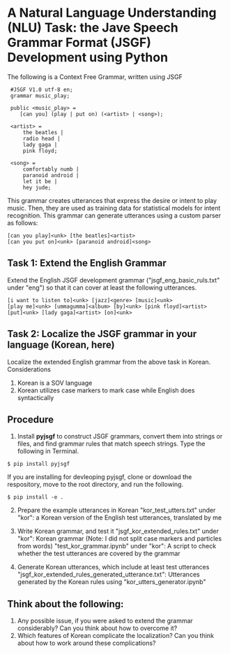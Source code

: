 # A Natural Language Understanding (NLU) Task: the Jave Speech Grammar Format (JSGF) Development using Python

The following is a Context Free Grammar, written using JSGF

```
 #JSGF V1.0 utf-8 en;
 grammar music_play;

 public <music_play> =
	[can you] (play | put on) (<artist> | <song>);

 <artist> =
	 the beatles |
	 radio head |
	 lady gaga |
	 pink floyd;

 <song> =
	 comfortably numb |
	 paranoid android |
	 let it be |
	 hey jude;
```
This grammar creates utterances that express the desire or intent to play music. Then, they are used as training data for statistical models for intent recognition. This grammar can generate utterances using a custom parser as follows:

```
[can you play]<unk> [the beatles]<artist>
[can you put on]<unk> [paranoid android]<song>
```

## Task 1: Extend the English Grammar
Extend the English JSGF development grammar ("jsgf_eng_basic_ruls.txt" under "eng") so that it can cover at least the following utterances.

```
[i want to listen to]<unk> [jazz]<genre> [music]<unk>
[play me]<unk> [ummagumma]<album> [by]<unk> [pink floyd]<artist>
[put]<unk> [lady gaga]<artist> [on]<unk>
```

## Task 2: Localize the JSGF grammar in your language (Korean, here)
Localize the extended English grammar from the above task in Korean.
Considerations
1. Korean is a SOV language
2. Korean utilizes case markers to mark case while English does syntactically

## Procedure
1. Install **pyjsgf** to construct JSGF grammars, convert them into strings or files, and find grammar rules that match speech strings.
Type the following in Terminal.
```
$ pip install pyjsgf
```
If you are installing for devleoping pyjsgf, clone or download the respository, move to the root directory, and run the following.
```
$ pip install -e .
```
2. Prepare the example utterances in Korean
"kor_test_utters.txt" under "kor": a Korean version of the English test utterances, translated by me

3. Write Korean grammar, and test it
"jsgf_kor_extended_rules.txt" under "kor": Korean grammar (Note: I did not split case markers and particles from words)
"test_kor_grammar.ipynb" under "kor": A script to check whether the test utterances are covered by the grammar

4. Generate Korean utterances, which include at least test utterances
"jsgf_kor_extended_rules_generated_utterance.txt": Utterances generated by the Korean rules using "kor_utters_generator.ipynb"

## Think about the following:
1. Any possible issue, if you were asked to extend the grammar considerably? Can you think about how to overcome it?
2. Which features of Korean complicate the localization? Can you think about how to work around these complications?



